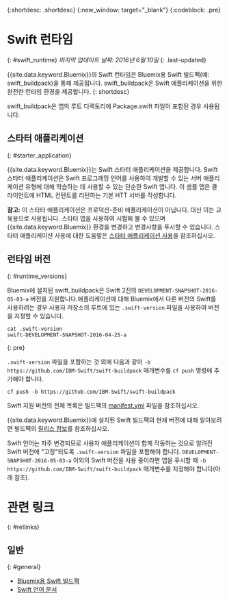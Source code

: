 {:shortdesc: .shortdesc}
{:new_window: target="_blank"}
{:codeblock: .pre}


# Swift 런타임
{: #swift_runtime}
*마지막 업데이트 날짜: 2016년 6월 10일*
{: .last-updated}

{{site.data.keyword.Bluemix}}의 Swift 런타임은 Bluemix용 Swift 빌드팩(예: swift_buildpack)을 통해 제공됩니다.
swift_buildpack은 Swift 애플리케이션을 위한 완전한 런타임 환경을 제공합니다.
{: shortdesc}

swift_buildpack은 앱의 루트 디렉토리에 Package.swift 파일이 포함된 경우 사용됩니다. 

## 스타터 애플리케이션
{: #starter_application}

{{site.data.keyword.Bluemix}}는 Swift 스타터 애플리케이션을 제공합니다. Swift 스타터 애플리케이션은 Swift 프로그래밍 언어를 사용하여 개발할 수 있는 서버 애플리케이션 유형에 대해 학습하는 데 사용할 수 있는 단순한 Swift 앱니다. 이 샘플 앱은 클라이언트에 HTML 컨텐트를 리턴하는 기본 HTT 서버를 작성합니다. 

**참고:** 이 스타터 애플리케이션은 프로덕션-준비 애플리케이션이 아닙니다. 대신 이는 교육용으로 사용됩니다. 스타터 앱을 사용하여 시험해 볼 수 있으며 {{site.data.keyword.Bluemix}} 환경을 변경하고 변경사항을 푸시할 수 있습니다. 스타터 애플리케이션 사용에 대한 도움말은 [스타터 애플리케이션 사용](../../cfapps/starter_app_usage.html)을 참조하십시오. 

## 런타임 버전
{: #runtime_versions}

Bluemix에 설치된 swift_buildpack은 Swift 2진의 `DEVELOPMENT-SNAPSHOT-2016-05-03-a` 버전을 지원합니다.애플리케이션에 대해 Bluemix에서 다른 버전의 Swift를 사용하려는 경우 사용자 저장소의 루트에 있는 `.swift-version` 파일을 사용하여 버전을 지정할 수 있습니다. 

```
cat .swift-version
swift-DEVELOPMENT-SNAPSHOT-2016-04-25-a
```
{: pre}

`.swift-version` 파일을 포함하는 것 외에 다음과 같이 `-b https://github.com/IBM-Swift/swift-buildpack` 매개변수를 `cf push` 명령에 추가해야 합니다. 

```
cf push -b https://github.com/IBM-Swift/swift-buildpack
```

Swift 지원 버전의 전체 목록은 빌드팩의 [manifest.yml](https://github.com/IBM-Swift/swift-buildpack/blob/bluemix-buildpack/manifest.yml) 파일을 참조하십시오. 

{{site.data.keyword.Bluemix}}에 설치된 Swift 빌드팩의 현재 버전에 대해 알아보려면 빌드팩의 [릴리스 정보](https://github.com/IBM-Swift/swift-buildpack/releases/tag/1.1.1)를 참조하십시오.

Swift 언어는 자주 변경되므로 사용자 애플리케이션이 함께 작동하는 것으로 알려진 Swift 버전에 "고정"되도록 `.swift-version` 파일을 포함해야 합니다. `DEVELOPMENT-SNAPSHOT-2016-05-03-a` 이외의 Swift 버전을 사용 중이라면 앱을 푸시할 때 `-b https://github.com/IBM-Swift/swift-buildpack` 매개변수를 지정해야 합니다(아래 참조).

# 관련 링크
{: #rellinks}
## 일반
{: #general}
* [Bluemix용 Swift 빌드팩](https://github.com/IBM-Swift/swift-buildpack)
* [Swift 언어 문서](https://swift.org/)
